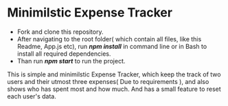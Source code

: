 # Minimilstic Expense Tracker

- Fork and clone this repository.
- After navigating to the root folder( which contain all files, like this Readme, App.js etc), run ***npm install*** in command line or in Bash to install all required dependencies.
- Than run ***npm start*** to run the project.

This is simple and minimilstic Expense Tracker, which keep the track of two users and their utmost three expenses( Due to  requirements ), and also shows who has spent most and how much.
And has a small feature to reset each user's data.